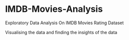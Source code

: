 # IMDB-Movies-Analysis
Exploratory Data Analysis On IMDB Movies Rating Dataset

Visualising the data and finding the insights of the data
